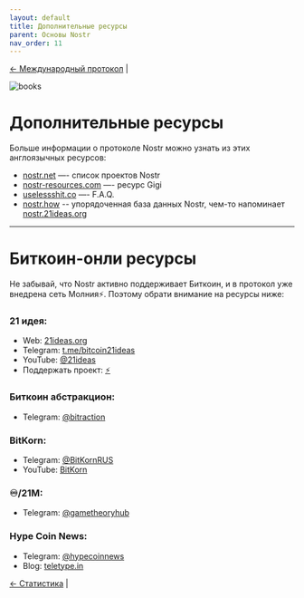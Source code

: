 ```yaml
---
layout: default
title: Дополнительные ресурсы
parent: Основы Nostr
nav_order: 11
---
```


[← Международный протокол](https://nostr.21ideas.org/docs/basics/stats.html) |

![books](https://cdn.discordapp.com/attachments/1082203170979205172/1082302649321390141/Tony_HODLer_hyper_realistic_sketch_of_the_library_wall_full_of__90804a51-5d10-445f-ab7b-7c2070a1c603.png)

# Дополнительные ресурсы

Больше информации о протоколе Nostr можно узнать из этих англоязычных ресурсов:

* [nostr.net](https://www.nostr.net/) —- список проектов Nostr
* [nostr-resources.com](https://nostr-resources.com/) —- ресурс Gigi
* [uselessshit.co](https://uselessshit.co/resources/nostr/) —- F.A.Q.
* [nostr.how](https://nostr.how/) -- упорядоченная база данных Nostr, чем-то напоминает [nostr.21ideas.org](https://nostr.21ideas.org/)

***

# Биткоин-онли ресурсы
Не забывай, что Nostr активно поддерживает Биткоин, и в протокол уже внедрена сеть Молния⚡️. Поэтому обрати внимание на ресурсы ниже:

### 21 идея:

* Web: [21ideas.org](https://www.21ideas.org/)
* Telegram: [t.me/bitcoin21ideas](https://t.me/bitcoin21ideas)
* YouTube: [@21ideas](https://www.youtube.com/@21ideas/)
* Поддержать проект: [⚡️](https://www.21ideas.org/contribute/)

### Биткоин абстракцион:

* Telegram: [@bitraction](https://t.me/bitraction)

### BitKorn:

* Telegram: [@BitKornRUS](https://t.me/BitKornRUS)
* YouTube: [BitKorn](https://www.youtube.com/c/BitKornRUS)

### ♾️/21M:

* Telegram: [@gametheoryhub](https://t.me/gametheoryhub)

### Hype Coin News:

* Telegram: [@hypecoinnews](https://t.me/hypecoinnews)
* Blog: [teletype.in](https://teletype.in/@hypecoinnews)

[← Статистика](https://nostr.21ideas.org/docs/basics/stats.html) |
